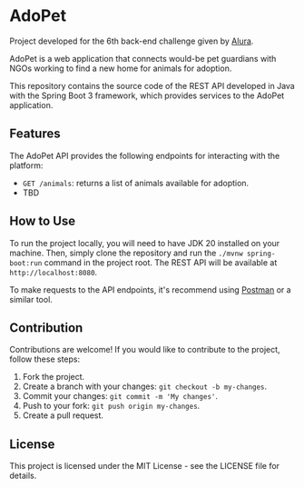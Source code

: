 # AdoPet

Project developed for the 6th back-end challenge given by [Alura](https://www.alura.com.br/challenges/back-end-6).

AdoPet is a web application that connects would-be pet guardians with NGOs working to find a new home for animals for adoption.

This repository contains the source code of the REST API developed in Java with the Spring Boot 3 framework, which provides services to the AdoPet application.


## Features

The AdoPet API provides the following endpoints for interacting with the platform:

- `GET /animals`: returns a list of animals available for adoption.
- TBD


## How to Use

To run the project locally, you will need to have JDK 20 installed on your machine. Then, simply clone the repository and run the `./mvnw spring-boot:run` command in the project root. The REST API will be available at `http://localhost:8080`.

To make requests to the API endpoints, it's recommend using [Postman](https://www.postman.com/) or a similar tool.


## Contribution

Contributions are welcome! If you would like to contribute to the project, follow these steps:

1. Fork the project.
2. Create a branch with your changes: `git checkout -b my-changes`.
3. Commit your changes: `git commit -m 'My changes'`.
4. Push to your fork: `git push origin my-changes`.
5. Create a pull request.


## License

This project is licensed under the MIT License - see the LICENSE file for details.
